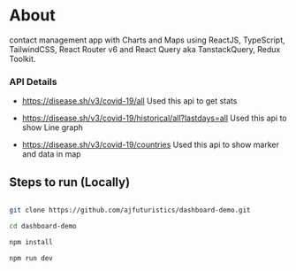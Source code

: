 # About

contact management app with Charts and Maps using ReactJS, TypeScript, TailwindCSS, React Router v6 and React Query aka TanstackQuery, Redux Toolkit.

### API Details

- https://disease.sh/v3/covid-19/all
  Used this api to get stats

- https://disease.sh/v3/covid-19/historical/all?lastdays=all
  Used this api to show Line graph

- https://disease.sh/v3/covid-19/countries
  Used this api to show marker and data in map

## Steps to run (Locally)

```bash

git clone https://github.com/ajfuturistics/dashboard-demo.git

cd dashboard-demo

npm install

npm run dev

```
